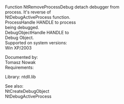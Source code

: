 Function NtRemoveProcessDebug detach debugger from \
process. It's reverse of \
NtDebugActiveProcess function. \
ProcessHandle HANDLE to process \
being debugged. \
DebugObjectHandle HANDLE to \
Debug Object. \
Supported on system versions: \
Win XP/2003

Documented by: \
Tomasz Nowak \
Requirements:

Library: ntdll.lib

See also: \
NtCreateDebugObject \
NtDebugActiveProcess
